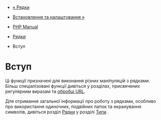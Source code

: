 - [« Рядки](book.strings.md)
- [Встановлення та налаштування »](strings.setup.md)

- [PHP Manual](index.md)
- [Рядки](book.strings.md)
-   Вступ

# Вступ

Ці функції призначені для виконання різних маніпуляцій з
рядками. Більш спеціалізовані функції дивіться у розділах,
присвячених регулярним виразам та [обробці URL](book.url.md).

Для отримання загальної інформації про роботу з рядками, особливо про
використання одиночних, подвійних лапок та екранування символів,
дивіться розділ [Рядки](language.types.string.md) у розділі
[Типи](language.types.md) .
